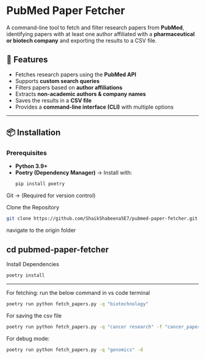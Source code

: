 # PubMed Paper Fetcher  

A command-line tool to fetch and filter research papers from **PubMed**, identifying papers with at least one author affiliated with a **pharmaceutical or biotech company** and exporting the results to a CSV file.

## 🚀 Features  
- Fetches research papers using the **PubMed API**  
- Supports **custom search queries**  
- Filters papers based on **author affiliations**  
- Extracts **non-academic authors & company names**  
- Saves the results in a **CSV file**  
- Provides a **command-line interface (CLI)** with multiple options  

---

## 📦 Installation  

### **Prerequisites**
- **Python 3.9+**  
- **Poetry (Dependency Manager)** → Install with:  
  ```sh
  pip install poetry
Git → (Required for version control)

Clone the Repository

```sh
git clone https://github.com/ShaikShabeena5E7/pubmed-paper-fetcher.git
```
navigate to the origin folder

cd pubmed-paper-fetcher
---------------------------------------
Install Dependencies
```sh
poetry install
```
---------------------------------------
For fetching: run the below command in vs code terminal

```sh
poetry run python fetch_papers.py -q "biotechnology"
```
For saving the csv file
```sh
poetry run python fetch_papers.py -q "cancer research" -f "cancer_papers.csv"
```
For debug mode:
```sh
poetry run python fetch_papers.py -q "genomics" -d
```

